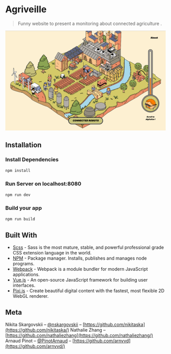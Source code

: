 # Agriveille
> Funny website to present a monitoring about connected agriculture . 

![](thumbnail.png)


## Installation

### Install Dependencies
```sh
npm install
```

### Run Server on localhost:8080
``` bash
npm run dev
```

### Build your app
``` bash
npm run build
```

## Built With

* [Scss](http://sass-lang.com/) - Sass is the most mature, stable, and powerful professional grade CSS extension language in the world.
* [NPM](https://www.npmjs.com/) - Package manager. Installs, publishes and manages node programs.
* [Webpack](https://webpack.js.org/) - Webpack is a module bundler for modern JavaScript applications.
* [Vue.js](https://vuejs.org/) - An open-source JavaScript framework for building user interfaces.
* [Pixi.js](http://www.pixijs.com/) - Create beautiful digital content with the fastest, most flexible 2D WebGL renderer.

## Meta

Nikita Skargovskii – [@nskargovskii](https://twitter.com/nskargovskii) – [https://github.com/nikitaska](https://github.com/nikitaska/)
Nathalie Zhang – [https://github.com/nathaliezhang](https://github.com/nathaliezhang/)
Arnaud Pinot – [@PinotArnaud](https://twitter.com/PinotArnaud) – [https://github.com/arnvvd](https://github.com/arnvvd/)